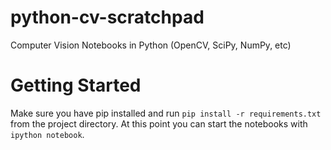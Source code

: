 # python-cv-scratchpad
Computer Vision Notebooks in Python (OpenCV, SciPy, NumPy, etc)

# Getting Started 
Make sure you have pip installed and run `pip install -r
requirements.txt` from the project directory. At this point you can
start the notebooks with `ipython notebook`.

